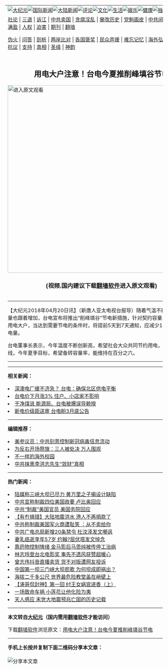 <a name="1" id="1" target="_blank"></a><span id="1"></span>
<table align=center border="0"><tr><td colspan="2" VALIGN=TOP><a href="https://github.com/decedg3780/djy/blob/master/gb/nsc413.md#1"><img src="https://raw.githubusercontent.com/decedg3780/www/master/t/djy/1.jpg" title="大纪元"></a><a href="https://github.com/decedg3780/djy/blob/master/gb/n24hr.md#1"><img src="https://raw.githubusercontent.com/decedg3780/www/master/t/djy/3.jpg" title="国际新闻"></a><a href="https://github.com/decedg3780/djy/blob/master/gb/nsc413.md#1"><img src="https://raw.githubusercontent.com/decedg3780/www/master/t/djy/4.jpg" title="大陆新闻"></a><a href="https://github.com/decedg3780/djy/blob/master/gb/news392.md#1"><img src="https://raw.githubusercontent.com/decedg3780/www/master/t/djy/5.jpg" title="评论"></a><a href="https://github.com/decedg3780/djy/blob/master/gb/news2007.md#1"><img src="https://raw.githubusercontent.com/decedg3780/www/master/t/djy/6.jpg" title="文化"></a><a href="https://github.com/decedg3780/djy/blob/master/gb/news2008.md#1"><img src="https://raw.githubusercontent.com/decedg3780/www/master/t/djy/7.jpg" title="生活"></a><a href="https://github.com/decedg3780/djy/blob/master/gb/ncyule.md#1"><img src="https://raw.githubusercontent.com/decedg3780/www/master/t/djy/8.jpg" title="娱乐"></a><a href="https://github.com/decedg3780/djy/blob/master/gb/nsc1002.md#1"><img src="https://raw.githubusercontent.com/decedg3780/www/master/t/djy/9.jpg" title="健康"><a href="https://github.com/decedg3780/djy/blob/master/gb/nf6092.md#1"><img src="https://raw.githubusercontent.com/decedg3780/www/master/t/djy/10a.jpg" title="独家"></a><a href="https://github.com/decedg3780/djy/blob/master/gb/nf4514.md#1"><img src="https://raw.githubusercontent.com/decedg3780/www/master/t/djy/12a.jpg" title="头条"></a></td></tr>
<tr><td colspan="2" VALIGN=TOP><a target="_blank" href="https://github.com/decedg3780/djy/blob/master/gb/9p.md#1">社论</a> | <a target="_blank" href="https://github.com/decedg3780/djy/blob/master/gb/nf5657.md#1">三退</a> | <a target="_blank" href="https://github.com/decedg3780/djy/blob/master/gb/nf6124.md#1">诉江</a> | <a target="_blank" href="https://github.com/decedg3780/djy/blob/master/gb/nf1176117.md#1">中共卖国</a> | <a target="_blank" href="https://github.com/decedg3780/djy/blob/master/gb/nf5773.md#1">贪腐淫乱</a> | <a target="_blank" href="https://github.com/decedg3780/djy/blob/master/gb/nf1176115.md#1">窜改历史</a> | <a target="_blank" href="https://github.com/decedg3780/djy/blob/master/gb/nf1176107.md#1">党魁画皮</a> | <a target="_blank" href="https://github.com/decedg3780/djy/blob/master/gb/nf1320400.md#1">中共间谍</a> | <a target="_blank" href="https://github.com/decedg3780/djy/blob/master/gb/nf1176114.md#1">破坏传统</a> | <a target="_blank" href="https://github.com/decedg3780/ntdtv/blob/master/gb/prog447_1.md#1">恶贯满盈</a> | <a target="_blank" href="https://github.com/decedg3780/djy/blob/master/gb/ncid278.md#1">人权</a> | <a target="_blank" href="https://github.com/decedg3780/djy/blob/master/gb/nf1176111.md#1">迫害</a> | <a target="_blank" href="https://gitlab.com/szzdlab/mh-qikan/blob/master/README.md#1">期刊</a> | <a target="_blank" href="https://github.com/decedg3780/www/blob/master/README.md?zsrh#8">翻墙</a></p><p><a target="_blank" href="https://github.com/decedg3780/djy/blob/master/gb/nf5562.md#1">伪火</a> | <a target="_blank" href="https://github.com/decedg3780/djy/blob/master/gb/nf4378.md#1">问答</a> | <a target="_blank" href="https://github.com/decedg3780/djy/blob/master/gb/nf5792.md#1">剖析</a> | <a target="_blank" href="https://github.com/decedg3780/djy/blob/master/gb/nf5735.md#1">两岸比对</a> | <a target="_blank" href="https://github.com/decedg3780/djy/blob/master/gb/nf6119.md#1">各国褒奖</a> | <a target="_blank" href="https://github.com/decedg3780/djy/blob/master/gb/nf6120.md#1">民众声援</a> | <a target="_blank" href="https://github.com/decedg3780/djy/blob/master/gb/nf1188594.md#1">难忘记忆</a> | <a target="_blank" href="https://github.com/decedg3780/djy/blob/master/gb/nf3180.md#1">海外弘传</a> | <a target="_blank" href="https://github.com/decedg3780/djy/blob/master/gb/nf5410.md#1">万人上访</a> | <a target="_blank" href="https://github.com/decedg3780/ntdtv/blob/master/gb/prog1530_1.md#1">和平抗议</a> | <a target="_blank" href="https://github.com/decedg3780/djy/blob/master/gb/nf4386.md#1">支持</a> | <a target="_blank" href="https://github.com/decedg3780/djy/blob/master/gb/nf4389.md#1">真相</a> | <a target="_blank" href="https://github.com/decedg3780/djy/blob/master/gb/nf5790.md#1">圣缘</a> | <a target="_blank" href="https://github.com/decedg3780/djy/blob/master/gb/nf4786.md#1">神韵</a></td></tr>
<tr><td VALIGN=TOP width="626"><h2 align=center>用电大户注意！台电今夏推削峰填谷节电</h2>
<a href="https://git.io/JJsii"><img width="600" src="https://raw.githubusercontent.com/decedg3780/djy/master/gb/300/djtsp.jpg"title="进入原文观看"  alt="进入原文观看"></a><h3 align=center>(视频.国内建议下载<a href="https://github.com/decedg3780/www/blob/master/README.md#8">翻墙软件</a>进入原文观看)</h3>
<h6></h6>
<hr>
	<p>【大纪元2018年04月20日讯】（新唐人亚太电视台报导）随着气温不断升高，<ahref="https://github.com/decedg3780/djy/blob/master/gb/tag/%E7%94%A8%E7%94%B5.md#1">用电</a>量也跟着增加，<ahref="https://github.com/decedg3780/djy/blob/master/gb/tag/%E5%8F%B0%E7%94%B5.md#1">台电</a>宣布将推出“削峰填谷”节电新措施，针对契约容量1000瓩以上的<ahref="https://github.com/decedg3780/djy/blob/master/gb/tag/%E7%94%A8%E7%94%B5.md#1">用电</a>大户，当达到需要节电的条件时，将提前5天到7天通知，应减少1%至5%的用电量。</p>
<p><ahref="https://github.com/decedg3780/djy/blob/master/gb/tag/%E5%8F%B0%E7%94%B5.md#1">台电</a>董事长表示，今年温度不断创新高，希望社会大众共同节约用电，新机组即将上线，今年夏季目标，希望备转容量率，能维持在百分之六。</p>
	
<hr>
<hr>

<strong>相关新闻：</strong>
<li><a href="https://github.com/decedg3780/djy/blob/master/gb/18/3/16/n10223806.md#1">深澳电厂缓不济急？ 台电：确保北区供电平衡</a></li>
<li><a href="https://github.com/decedg3780/djy/blob/master/gb/18/3/17/n10226469.md#1">台电价下月涨3% 住户、小店家不影响</a></li>
<li><a href="https://github.com/decedg3780/djy/blob/master/gb/18/3/20/n10233882.md#1">干净煤说  能源局、台电被爆误导赖揆</a></li>
<li><a href="https://github.com/decedg3780/djy/blob/master/gb/18/3/23/n10243605.md#1">新电价级距送审 台电盼3月底公告</a></li>
<hr>


<strong>编辑推荐：</strong>
<li><a href="https://github.com/onzhi266/djy/blob/master/gb/20/2/22/n11887949.md#1">美参议员：中共刻意控制新冠病毒信息流动</a></li>
<li><a href="https://github.com/tsiac2612/djy/blob/master/gb/18/8/28/n10672735.md#1" target="_blank">为反右开场祭旗：三人被处决 万人围观</a></li><li><a href="https://github.com/decedg3780/djy/blob/master/gb/18/6/9/n10469652.md?dfh#1" target="_blank">不一样的海外校园</a></li><li><a href="https://github.com/tsiac2612/djy/blob/master/gb/17/10/26/n9771543.md#1" target="_blank">中共抹黑李洪志先生“敛财”真相</a></li><hr>


<strong>热门新闻：</strong>
<li><a href="https://github.com/decedg3780/djy/blob/master/gb/20/7/13/n12253624.md#1">陆媒称三峡大坝已尽力 黄万里之子揭设计缺陷</a></li>
<li><a href="https://github.com/decedg3780/djy/blob/master/gb/20/7/13/n12252931.md#1">中共宣称制裁四位美国政要 卢比奥回应</a></li>
<li><a href="https://github.com/decedg3780/djy/blob/master/gb/20/7/13/n12253597.md#1">中共“制裁”美国官员 美国务院回应</a></li>
<li><a href="https://github.com/decedg3780/djy/blob/master/gb/20/7/13/n12253142.md#1">【有冇搞错】大陆地震洪水 港人不再捐款了</a></li>
<li><a href="https://github.com/decedg3780/djy/blob/master/gb/20/7/14/n12255093.md#1">中共称制裁美国军火商遭耻笑 ：从不卖给你</a></li>
<li><a href="https://github.com/decedg3780/djy/blob/master/gb/20/7/12/n12250927.md#1">中共广电总局新增20条禁令 杜汶泽发文嘲讽</a></li>
<li><a href="https://github.com/decedg3780/djy/blob/master/gb/20/7/13/n12252432.md#1">妻乳癌逝享年57岁 约翰?屈伏塔发文悼念</a></li>
<li><a href="https://github.com/decedg3780/djy/blob/master/gb/20/7/13/n12253613.md#1">靠药物控制情绪 金马影后马思纯被传停工治病</a></li>
<li><a href="https://github.com/decedg3780/djy/blob/master/gb/20/7/12/n12251164.md#1">林志玲登台北电影奖 事先不透风获赞超暖心</a></li>
<li><a href="https://github.com/decedg3780/djy/blob/master/gb/20/7/13/n12253192.md#1">曾志伟抖音直播卖货 货不对版遭网友投诉</a></li>
<li><a href="https://github.com/decedg3780/djy/blob/master/gb/20/7/12/n12249941.md#1">中国第一坝三门峡大坝悲歌 为何坝成即祸出？</a></li>
<li><a href="https://github.com/decedg3780/djy/blob/master/gb/20/7/13/n12252460.md#1">海拔二千多公尺 世界最危险教堂盖在峭壁上</a></li>
<li><a href="https://github.com/decedg3780/djy/blob/master/gb/20/7/9/n12242996.md#1">【涛哥侃封神】第一回 纣王女娲宫进香（上）</a></li>
<li><a href="https://github.com/decedg3780/djy/blob/master/gb/20/7/13/n12252971.md#1">一场致命车祸 小莲花让他化险为夷</a></li>
<li><a href="https://github.com/decedg3780/djy/blob/master/gb/20/7/13/n12251672.md#1">天人感应  末世大地震预兆亡国的历史记载</a></li>
<hr>

<strong>本文转自<a href="https://www.epochtimes.com">大纪元</a>（国内需用<a href="https://github.com/decedg3780/www/blob/master/README.md#8">翻墙软件</a>才能访问）</strong><p>下载<a href="https://github.com/decedg3780/www/blob/master/README.md#8">翻墙软件</a>浏览原文：<a href="https://www.epochtimes.com/gb/18/4/20/n10320916.htm">用电大户注意！台电今夏推削峰填谷节电</a></p><hr>

<strong>手机上长按并复制下面二维码分享本文章：</strong><br><br><img src="http://d1p1.ip.zn2.us/v.php?action=qrcode&url=https://github.com/decedg3780/djy/blob/master/gb/18/4/20/n10320916.md%231" title="分享本文章"></td><td VALIGN=TOP><a href="https://github.com/decedg3780/djy/blob/master/gb/16/1/21/n4622075.md?dfh#1" target="_blank"><img src="https://raw.githubusercontent.com/decedg3780/djy/master/gb/300/wei-f1.jpg" title="中共的伪火骗局"  alt="中共的伪火骗局"></a><br><a href="https://github.com/decedg3780/www/blob/master/README.md?dfh#9" target="_blank"><img src="https://raw.githubusercontent.com/decedg3780/djy/master/gb/300/yong-h.jpg" title="永恒的见证"  alt="永恒的见证"></a><br><a href="https://github.com/decedg3780/djy/blob/master/gb/13/9/29/n3974789.md?dfh#1" target="_blank"><img src="https://raw.githubusercontent.com/decedg3780/djy/master/gb/300/shang-lnz.jpg" title="善良女子被中共投男牢"  alt="善良女子被中共投男牢"></a><br><a href="https://github.com/decedg3780/djy/blob/master/gb/16/3/16/n4663449.md?dfh#1" target="_blank"><img src="https://raw.githubusercontent.com/decedg3780/djy/master/gb/300/huo-z3.jpg" title="警卫目击活摘器官"  alt="警卫目击活摘器官"></a><br><a href="https://github.com/decedg3780/djy/blob/master/gb/16/8/7/n8177641.md?dfh#1" target="_blank"><img src="https://raw.githubusercontent.com/decedg3780/djy/master/gb/300/huo-z4.jpg" title="证人描述活摘恐怖"  alt="证人描述活摘恐怖"></a><br><a href="https://github.com/decedg3780/djy/blob/master/gb/10/4/19/n2881569.md?dfh#1" target="_blank"><img src="https://raw.githubusercontent.com/decedg3780/djy/master/gb/300/huo-z1.jpg" title="揭开活摘器官黑幕"  alt="揭开活摘器官黑幕"></a><br><a href="https://github.com/decedg3780/djy/blob/master/gb/10/11/7/n3077476.md?dfh#1" target="_blank"><img src="https://raw.githubusercontent.com/decedg3780/djy/master/gb/300/ma-ks.jpg" title="马克思的成魔之路"  alt="马克思的成魔之路"></a><br><a href="https://github.com/decedg3780/djy/blob/master/gb/14/6/9/n4173977.md?dfh#1" target="_blank"><img src="https://raw.githubusercontent.com/decedg3780/djy/master/gb/300/chang-zs.jpg" title="藏字石 蕴天机"  alt="藏字石 蕴天机"></a><br><a href="https://github.com/decedg3780/djy/blob/master/gb/18/5/10/n10381511.md?dfh#1" target="_blank"><img src="https://raw.githubusercontent.com/decedg3780/djy/master/gb/300/st1.jpg" title="关注3亿人三退"  alt="关注3亿人三退"></a><br><a href="https://github.com/decedg3780/djy/blob/master/gb/18/3/21/n10237682.md?dfh#1" target="_blank"><img src="https://raw.githubusercontent.com/decedg3780/djy/master/gb/300/jie-t.jpg" title="解体中共复兴中华"  alt="解体中共复兴中华"></a><br><a href="https://github.com/decedg3780/djy/blob/master/gb/9/2/9/n2422991.md?dfh#1" target="_blank"><img src="https://raw.githubusercontent.com/decedg3780/djy/master/gb/300/gao-zs.jpg" title="中共迫害良心律师"  alt="中共迫害良心律师"></a><br><a href="https://github.com/decedg3780/djy/blob/master/gb/18/12/9/n10900044.md?dfh#1" target="_blank"><img src="https://raw.githubusercontent.com/decedg3780/djy/master/gb/300/sj1.jpg" title="303万人举报江泽民"  alt="303万人举报江泽民"></a><br><a href="https://github.com/decedg3780/djy/blob/master/gb/18/8/28/n10672014.md?dfh#1" target="_blank"><img src="https://raw.githubusercontent.com/decedg3780/djy/master/gb/300/sj2.jpg" title="这些官员为何起诉江泽民"  alt="这些官员为何起诉江泽民"></a><br><a href="https://github.com/decedg3780/djy/blob/master/gb/8/12/18/n2367165.md?dfh#1" target="_blank"><img src="https://raw.githubusercontent.com/decedg3780/djy/master/gb/300/liangan.jpg" title="海峡两岸的强烈对比"  alt="海峡两岸的强烈对比"></a><br><a href="https://github.com/decedg3780/djy/blob/master/gb/15/12/10/n4593139.md?dfh#1" target="_blank"><img src="https://raw.githubusercontent.com/decedg3780/djy/master/gb/300/jia-ndzl.jpg" title="加拿大总理的贺信"  alt="加拿大总理的贺信"></a><br><a href="https://github.com/decedg3780/djy/blob/master/gb/11/6/17/n3289382.md?dfh#1" target="_blank"><img src="https://raw.githubusercontent.com/decedg3780/djy/master/gb/300/xiao-wd.jpg" title="探寻真相兼听则明"  alt="探寻真相兼听则明"></a><br><a href="https://github.com/decedg3780/djy/blob/master/gb/18/10/27/n10812623.md?dfh#1" target="_blank"><img src="https://raw.githubusercontent.com/decedg3780/djy/master/gb/300/yindu.jpg" title="印度媒体报道东方"  alt="印度媒体报道东方"></a><br><a href="https://github.com/decedg3780/djy/blob/master/gb/18/6/9/n10469652.md?dfh#1" target="_blank"><img src="https://raw.githubusercontent.com/decedg3780/djy/master/gb/300/xie-j.jpg" title="不一样的海外校园"  alt="不一样的海外校园"></a><br><a href="https://github.com/decedg3780/djy/blob/master/gb/7/4/5/n1669415.md?dfh#1" target="_blank"><img src="https://raw.githubusercontent.com/decedg3780/djy/master/gb/300/li-up.jpg" title="从大师到徒弟的传奇"  alt="从大师到徒弟的传奇"></a><br><a href="https://github.com/decedg3780/djy/blob/master/gb/17/5/26/n9191512.md?dfh#1" target="_blank"><img src="https://raw.githubusercontent.com/decedg3780/djy/master/gb/300/zfl2.jpg" title="亿万人与东方一本奇书"  alt="亿万人与东方一本奇书"></a><br><a href="https://github.com/decedg3780/djy/blob/master/gb/13/11/27/n4020290.md?dfh#1" target="_blank"><img src="https://raw.githubusercontent.com/decedg3780/djy/master/gb/300/zhen-h.jpg" title="大陆见不到的震撼场面"  alt="大陆见不到的震撼场面"></a><br><a href="https://github.com/decedg3780/djy/blob/master/gb/15/7/17/n4482910.md?dfh#1" target="_blank"><img src="https://raw.githubusercontent.com/decedg3780/djy/master/gb/300/dalu-sk.jpg" title="人心向善 大陆当初盛况"  alt="人心向善 大陆当初盛况"></a><br><a href="https://github.com/decedg3780/djy/blob/master/gb/19/1/5/n10955468.md?dfh#1" target="_blank"><img src="https://raw.githubusercontent.com/decedg3780/djy/master/gb/300/zfl1.jpg" title="追寻真理 这书讲什么"  alt="追寻真理 这书讲什么"></a><br><a href="https://github.com/decedg3780/www/blob/master/README.md?dfh#1" target="_blank"><img src="https://raw.githubusercontent.com/decedg3780/djy/master/gb/300/fq1.jpg" title="下载免费翻墙软件"  alt="下载免费翻墙软件"></a><br></td></tr></table>
